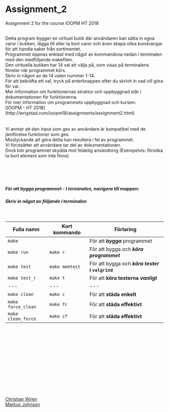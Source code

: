# Assignment_2
Assignment 2 for the course IOOPM  HT 2018  

 <br>
Detta program bygger en virituel butik där användaren kan sätta in egna varor i butiken, lägga till eller ta bort varor och även skapa olika kundvangar för att handla saker från sortimentet.  <br>
Programmet öppnas enklast med något av kommandona nedan i terminalen med den medföljande makefilen. <br>
Den virituella butiken har 14 val att välja på, som visas på terminalens fönster när programmet körs.  <br>
Skriv in någon av de 14 valen nummer 1-14.    <br>
För att bekräfta ett val, tryck på enterknappen efter du skrivit in vad vill göra för val.    <br>
Mer information om funktionernas struktur och uppbyggnad står i dokumentationen för funktionerna.  <br>   
För mer information om programmets uppbyggnad och kursen:  <br>
[IOOPM - HT 2018](http://wrigstad.com/ioopm18/assignments/assignment2.html)  <br>
<br/>
<br/>
Vi anntar att den input som ges av användare är kompatibel med de jämförelse funktioner som ges.  <br>
Misslyckande att göra detta kan resultera i fel av programmet.   <br>
Vi förutsätter att användare tar del av dokumentationen.   <br> 
Dock bör programmet skydda mot felaktig användning (Exempelvis: försöka ta bort element som inte finns)  <br>
<br/>
<br/>
<br/>
<br/>

##### För att bygga programmet - I terminalen, navigera till mappen: 
##### Skriv in något av följande i terminalen  
<br/>

Fulla namn   | Kort kommando | Förlaring
------------ | --------------|----------------------------------
|`make` |                       | För att **_bygga_** programmet |
| `make run` |  `make r`        | För att bygga och **_köra_ _programmet_**  |
| `make test` | `make memtest`  | För att bygga och **_köra_ _tester_ i  `valgrind`**  |
| `make test_r` | `make t`      | För att **köra testerna _vanligt_**  |
|   ---           |      ---    | ---                    |
| `make clean` | `make c`       | För att **städa enkelt**  |
|`make force_clean` | `make fc` | För att **städa effektivt**            |
|`make clean_force` | `make cf` | För att **städa effektivt**   |


  <br/>
  <br/>
  

           
     

<br/>        
<br/>   
<br/>               
<br/>        
<br/>        
<br/>    
<br/>  
<br/>        
<br/>    
<br/> 
            
      

[Christian Wiren](mailto:christian.wiren.6049@student.uu.se)  
[Markus Johnson](mailto:markus.johnson.93@gmail.com)








